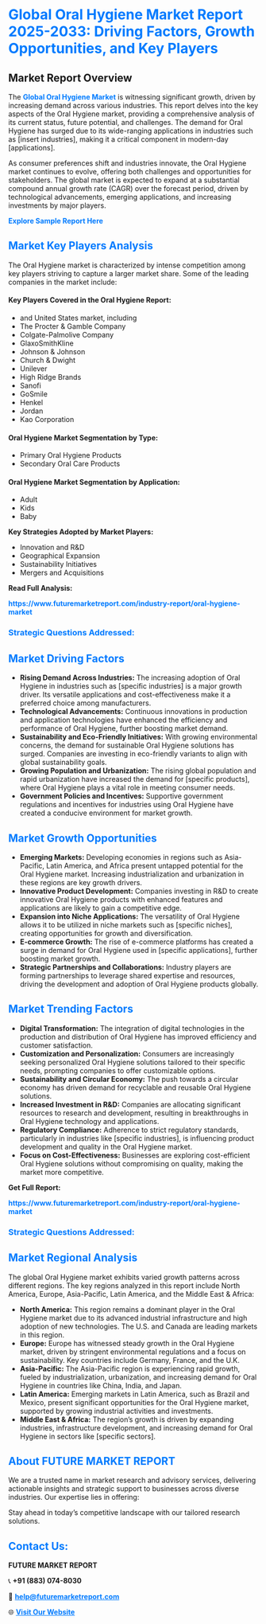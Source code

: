 <h1 style="color: #007BFF;">Global Oral Hygiene Market Report 2025-2033: Driving Factors, Growth Opportunities, and Key Players</h1>

<section id="overview">
<h2>Market Report Overview</h2>
<p>The <a href="https://www.futuremarketreport.com/industry-report/oral-hygiene-market" style="color: #007BFF; text-decoration: none;"><strong>Global Oral Hygiene Market</strong></a> is witnessing significant growth, driven by increasing demand across various industries. This report delves into the key aspects of the Oral Hygiene market, providing a comprehensive analysis of its current status, future potential, and challenges. The demand for Oral Hygiene has surged due to its wide-ranging applications in industries such as [insert industries], making it a critical component in modern-day [applications].</p>
<p>As consumer preferences shift and industries innovate, the Oral Hygiene market continues to evolve, offering both challenges and opportunities for stakeholders. The global market is expected to expand at a substantial compound annual growth rate (CAGR) over the forecast period, driven by technological advancements, emerging applications, and increasing investments by major players.</p>
</section>

<section id="overview">
<p><a href="https://www.futuremarketreport.com/request-sample/reportId=86146" style="color: #007BFF; text-decoration: none;"><strong>Explore Sample Report Here</strong></a></p>
</section>

<section id="key-players">
<h2 style="color: #007BFF;">Market Key Players Analysis</h2>
<p>The Oral Hygiene market is characterized by intense competition among key players striving to capture a larger market share. Some of the leading companies in the market include:</p>
<h4>Key Players Covered in the Oral Hygiene Report:</h4>
<ul><li>and United States market, including</li><li>The Procter &amp; Gamble Company</li><li>Colgate-Palmolive Company</li><li>GlaxoSmithKline</li><li>Johnson &amp; Johnson</li><li>Church &amp; Dwight</li><li>Unilever</li><li>High Ridge Brands</li><li>Sanofi</li><li>GoSmile</li><li>Henkel</li><li>Jordan</li><li>Kao Corporation</li></ul>
<h4>Oral Hygiene Market Segmentation by Type:</h4>
<ul><li>Primary Oral Hygiene Products</li><li>Secondary Oral Care Products</li></ul>

<h4>Oral Hygiene Market Segmentation by Application:</h4>
<ul><li>Adult</li><li>Kids</li><li>Baby</li></ul>
<p><strong>Key Strategies Adopted by Market Players:</strong></p>
<ul>
<li>Innovation and R&D</li>
<li>Geographical Expansion</li>
<li>Sustainability Initiatives</li>
<li>Mergers and Acquisitions</li>
</ul>
</section>

<section>
<p><strong>Read Full Analysis: </strong></p><a href="https://www.futuremarketreport.com/industry-report/oral-hygiene-market" style="color: #007BFF; text-decoration: none;"><strong>https://www.futuremarketreport.com/industry-report/oral-hygiene-market</strong></a>
<h3 style="color: #007BFF;">Strategic Questions Addressed:</h3>
</section>

<section id="driving-factors">
<h2 style="color: #007BFF;">Market Driving Factors</h2>
<ul>
<li><strong>Rising Demand Across Industries:</strong> The increasing adoption of Oral Hygiene in industries such as [specific industries] is a major growth driver. Its versatile applications and cost-effectiveness make it a preferred choice among manufacturers.</li>
<li><strong>Technological Advancements:</strong> Continuous innovations in production and application technologies have enhanced the efficiency and performance of Oral Hygiene, further boosting market demand.</li>
<li><strong>Sustainability and Eco-Friendly Initiatives:</strong> With growing environmental concerns, the demand for sustainable Oral Hygiene solutions has surged. Companies are investing in eco-friendly variants to align with global sustainability goals.</li>
<li><strong>Growing Population and Urbanization:</strong> The rising global population and rapid urbanization have increased the demand for [specific products], where Oral Hygiene plays a vital role in meeting consumer needs.</li>
<li><strong>Government Policies and Incentives:</strong> Supportive government regulations and incentives for industries using Oral Hygiene have created a conducive environment for market growth.</li>
</ul>
</section>

<section id="growth-opportunities">
<h2 style="color: #007BFF;">Market Growth Opportunities</h2>
<ul>
<li><strong>Emerging Markets:</strong> Developing economies in regions such as Asia-Pacific, Latin America, and Africa present untapped potential for the Oral Hygiene market. Increasing industrialization and urbanization in these regions are key growth drivers.</li>
<li><strong>Innovative Product Development:</strong> Companies investing in R&D to create innovative Oral Hygiene products with enhanced features and applications are likely to gain a competitive edge.</li>
<li><strong>Expansion into Niche Applications:</strong> The versatility of Oral Hygiene allows it to be utilized in niche markets such as [specific niches], creating opportunities for growth and diversification.</li>
<li><strong>E-commerce Growth:</strong> The rise of e-commerce platforms has created a surge in demand for Oral Hygiene used in [specific applications], further boosting market growth.</li>
<li><strong>Strategic Partnerships and Collaborations:</strong> Industry players are forming partnerships to leverage shared expertise and resources, driving the development and adoption of Oral Hygiene products globally.</li>
</ul>
</section>

<section id="trending-factors">
<h2 style="color: #007BFF;">Market Trending Factors</h2>
<ul>
<li><strong>Digital Transformation:</strong> The integration of digital technologies in the production and distribution of Oral Hygiene has improved efficiency and customer satisfaction.</li>
<li><strong>Customization and Personalization:</strong> Consumers are increasingly seeking personalized Oral Hygiene solutions tailored to their specific needs, prompting companies to offer customizable options.</li>
<li><strong>Sustainability and Circular Economy:</strong> The push towards a circular economy has driven demand for recyclable and reusable Oral Hygiene solutions.</li>
<li><strong>Increased Investment in R&D:</strong> Companies are allocating significant resources to research and development, resulting in breakthroughs in Oral Hygiene technology and applications.</li>
<li><strong>Regulatory Compliance:</strong> Adherence to strict regulatory standards, particularly in industries like [specific industries], is influencing product development and quality in the Oral Hygiene market.</li>
<li><strong>Focus on Cost-Effectiveness:</strong> Businesses are exploring cost-efficient Oral Hygiene solutions without compromising on quality, making the market more competitive.</li>
</ul>
</section>

<section>
<p><strong>Get Full Report: </strong></p><a href="https://www.futuremarketreport.com/industry-report/oral-hygiene-market" style="color: #007BFF; text-decoration: none;"><strong>https://www.futuremarketreport.com/industry-report/oral-hygiene-market</strong></a>
<h3 style="color: #007BFF;">Strategic Questions Addressed:</h3>
</section>


<section id="regional-analysis">
<h2 style="color: #007BFF;">Market Regional Analysis</h2>
<p>The global Oral Hygiene market exhibits varied growth patterns across different regions. The key regions analyzed in this report include North America, Europe, Asia-Pacific, Latin America, and the Middle East & Africa:</p>
<ul>
<li><strong>North America:</strong> This region remains a dominant player in the Oral Hygiene market due to its advanced industrial infrastructure and high adoption of new technologies. The U.S. and Canada are leading markets in this region.</li>
<li><strong>Europe:</strong> Europe has witnessed steady growth in the Oral Hygiene market, driven by stringent environmental regulations and a focus on sustainability. Key countries include Germany, France, and the U.K.</li>
<li><strong>Asia-Pacific:</strong> The Asia-Pacific region is experiencing rapid growth, fueled by industrialization, urbanization, and increasing demand for Oral Hygiene in countries like China, India, and Japan.</li>
<li><strong>Latin America:</strong> Emerging markets in Latin America, such as Brazil and Mexico, present significant opportunities for the Oral Hygiene market, supported by growing industrial activities and investments.</li>
<li><strong>Middle East & Africa:</strong> The region’s growth is driven by expanding industries, infrastructure development, and increasing demand for Oral Hygiene in sectors like [specific sectors].</li>
</ul>
</section>

<footer>
<h2 style="color: #007BFF;">About FUTURE MARKET REPORT</h2>
<p>We are a trusted name in market research and advisory services, delivering actionable insights and strategic support to businesses across diverse industries. Our expertise lies in offering:</p>

<p>Stay ahead in today’s competitive landscape with our tailored research solutions.</p>

<h2 style="color: #007BFF;">Contact Us:</h2>
<p><strong>FUTURE MARKET REPORT</strong></p>
<p>📞 <strong>+91 (883) 074-8030</strong></p>
<p>📧 <strong><a href="mailto:help@futuremarketreport.com" style="color: #007BFF;">help@futuremarketreport.com</a></strong></p>
<p>🌐 <strong><a href="https://www.futuremarketreport.com/" style="color: #007BFF;">Visit Our Website</a></strong></p>
</footer>
